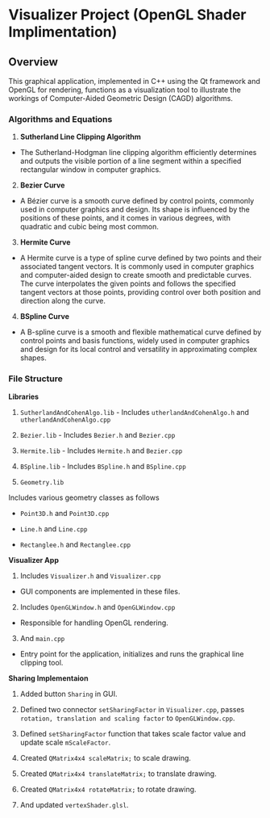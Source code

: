 # Visualizer Project (OpenGL Shader Implimentation)
 
## Overview

This graphical application, implemented in C++ using the Qt framework and OpenGL for rendering, functions as a visualization tool to illustrate the workings of Computer-Aided Geometric Design (CAGD) algorithms. 

### Algorithms and Equations
 
1. **Sutherland Line Clipping Algorithm**
- The Sutherland-Hodgman line clipping algorithm efficiently determines and outputs the visible portion of a line segment within a specified rectangular window in computer graphics.
 
2. **Bezier Curve**
- A Bézier curve is a smooth curve defined by control points, commonly used in computer graphics and design. Its shape is influenced by the positions of these points, and it comes in various degrees, with quadratic and cubic being most common.
 
3. **Hermite Curve**
- A Hermite curve is a type of spline curve defined by two points and their associated tangent vectors. It is commonly used in computer graphics and computer-aided design to create smooth and predictable curves. The curve interpolates the given points and follows the specified tangent vectors at those points, providing control over both position and direction along the curve.
 
4. **BSpline Curve**
- A B-spline curve is a smooth and flexible mathematical curve defined by control points and basis functions, widely used in computer graphics and design for its local control and versatility in approximating complex shapes.
 
### File Structure
 
**Libraries**
 
1. `SutherlandAndCohenAlgo.lib` - Includes `utherlandAndCohenAlgo.h` and `utherlandAndCohenAlgo.cpp`
 
2. `Bezier.lib` - Includes `Bezier.h` and `Bezier.cpp`
 
3. `Hermite.lib` - Includes `Hermite.h` and `Bezier.cpp`
 
4. `BSpline.lib` - Includes `BSpline.h` and `BSpline.cpp`
 
5. `Geometry.lib`
 
Includes various geometry classes as follows
 
- `Point3D.h` and `Point3D.cpp`
 
- `Line.h` and `Line.cpp`
 
- `Rectanglee.h` and `Rectanglee.cpp`
 
**Visualizer App**
 
1. Includes `Visualizer.h` and `Visualizer.cpp`
- GUI components are implemented in these files.
 
2. Includes `OpenGLWindow.h` and `OpenGLWindow.cpp`
- Responsible for handling OpenGL rendering.
 
3. And `main.cpp`
- Entry point for the application, initializes and runs the graphical line clipping tool.
 

**Sharing Implementaion**
1. Added  button `Sharing` in GUI.
 
2. Defined two connector `setSharingFactor`  in `Visualizer.cpp`, passes `rotation, translation and scaling factor` to `OpenGLWindow.cpp`.
 
3. Defined `setSharingFactor` function that takes scale factor value and update scale `mScaleFactor`.
 
4. Created  `QMatrix4x4 scaleMatrix;` to scale drawing. 

5. Created  `QMatrix4x4 translateMatrix;` to translate drawing. 

6. Created  `QMatrix4x4 rotateMatrix;` to rotate drawing. 
 
7. And updated `vertexShader.glsl`.

